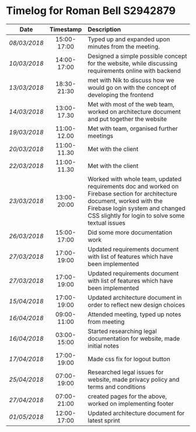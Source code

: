 # Timelog for Roman Bell S2942879

| Date | Timestamp | Description |
| :---:        |       :---: | :--- |
| *08/03/2018* | 15:00-17:00 | Typed up and expanded upon minutes from the meeting. |
| *10/03/2018* | 14:00-17:00 | Designed a simple possible concept for the website, while discussing requirements online with backend|
| *13/03/2018* | 18:30-21:30 | met with Nik to discuss how we would go on with the concept of developing the frontend |
| *14/03/2018* | 13:00-17.30| Met with most of the web team, worked on architecture document and put together the website |
| *19/03/2018* | 11:00-12.00| Met with team, organised further meetings |
| *20/03/2018* | 11:00-11.30| Met with the client |
| *22/03/2018* | 11:00-11.30| Met with the client   |
| *23/03/2018* | 13:00-20:00| Worked with whole team, updated requirements doc and worked on Firebase section for architecture document, worked with the Firebase login system and changed CSS slightly for login to solve some textual issues |
| *26/03/2018* | 15:00-17:00| Did some more documentation work |
| *27/03/2018* | 17:00-19:00| Updated requirements document with list of features which have been implemented |
| *27/03/2018* | 17:00-19:00| Updated requirements document with list of features which have been implemented |
| *15/04/2018* | 17:00-19:00| Updated architecture document in order to reflect new design choices |
| *16/04/2018* | 09:00-11:00| Attended meeting, typed up notes from meeting |
| *16/04/2018* | 03:00-15:00| Started researching legal documentation for website, made initial notes |
| *17/04/2018* | 17:00-19:00| Made css fix for logout button |
| *25/04/2018* | 07:00-19:00| Researched legal issues for website, made privacy policy and terms and conditions  |
| *27/04/2018* | 07:00-21:00| created pages for the above, worked on implementing footer  |
| *01/05/2018* | 12:00-17:00| Updated architecture document for latest sprint |

